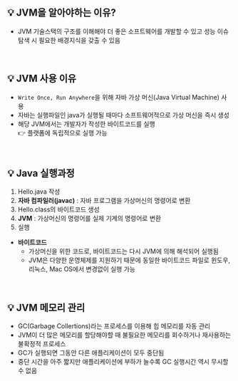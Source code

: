 ## 💡 JVM을 알아야하는 이유?
- JVM 기술스택의 구조를 이해해야 더 좋은 소프트웨어를 개발할 수 있고 성능 이슈 탐색 시 필요한 배경지식을 갖출 수 있음
<br/>

## 💡 JVM 사용 이유
- `Write Once, Run Anywhere`을 위해 자바 가상 머신(Java Virtual Machine) 사용
- 자바는 실행파일인 java가 실행될 때마다 소프트웨어적으로 가상 머신을 즉시 생성
- 해당 JVM에서는 개발자가 작성한 바이트코드를 실행 <br/>
👉 플랫폼에 독립적으로 실행 가능
<br/>

## 💡 Java 실행과정
1. Hello.java 작성
2. **자바 컴파일러(javac)** : 자바 프로그램을 가상머신의 명령어로 변환
3. Hello.class의 바이트코드 생성
4. **JVM** : 가상머신의 명령어를 실제 기계의 명령어로 변환
5. 실행

- **바이트코드**
  - 가상머신을 위한 코드로, 바이트코드는 다시 JVM에 의해 해석되어 실행됨
  - JVM은 다양한 운영체제를 지원하기 때문에 동일한 바이트코드 파일로 윈도우, 리눅스, Mac OS에서 변경없이 실행 가능
<br/>

## 💡 JVM 메모리 관리
- GC(Garbage Collertions)라는 프로세스를 이용해 힙 메모리를 자동 관리
- JVM이 더 많은 메모리를 할당해야할 때 불필요한 메모리를 회수하거나 재사용하는 불확정적 프로세스
- GC가 실행되면 그동안 다른 애플리케이션이 모두 중단됨
- 중단 시간을 아주 짧지만 애플리케이션에 부하가 늘수록 GC 실행시간 역시 무시할 수 없음
